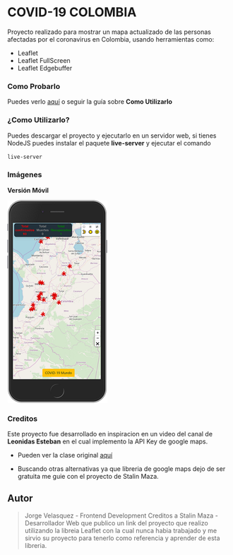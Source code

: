 # COVID-19 COLOMBIA

Proyecto realizado para mostrar un mapa actualizado de las personas afectadas por el coronavirus en Colombia, usando herramientas como:

- Leaflet
- Leaflet FullScreen
- Leaflet Edgebuffer

### Como Probarlo

Puedes verlo [aquí](https://corona-sm-2019-app.netlify.com) o seguir la guía sobre **Como Utilizarlo**

### ¿Como Utilizarlo?

Puedes descargar el proyecto y ejecutarlo en un servidor web, si tienes NodeJS puedes instalar el paquete **live-server** y ejecutar el comando

```cmd
live-server
```

### Imágenes

**Versión Móvil**

![Móvil](./assets/images/capturaMovil.png)

### Creditos

Este proyecto fue desarrollado en inspiracion en un video del canal de **Leonidas Esteban** en el cual implemento la API Key de google maps.

- Pueden ver la clase original [aquí](https://www.youtube.com/watch?v=UlfacaW8634)

- Buscando otras alternativas ya que libreria de google maps dejo de ser gratuita me guie con el proyecto de Stalin Maza.

## Autor

> Jorge Velasquez - Frontend Development
> Creditos a Stalin Maza - Desarrollador Web que publico un link del proyecto que realizo utilizando la libreia Leaflet con la cual nunca habia trabajado y me sirvio su proyecto para tenerlo como referencia y aprender de esta libreria.
